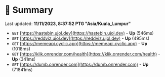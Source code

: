 # 📖 Summary
Last updated: **11/11/2023, 8:37:52 PTG "Asia/Kuala_Lumpur"**

- `GET` [https://hastebin.ujol.dev](https://hastebin.ujol.dev) - **Up** (546ms)
- `GET` [https://reddviz.ujol.dev](https://reddviz.ujol.dev) - **Up** (495ms)
- `GET` [https://memeapi.cyclic.app](https://memeapi.cyclic.app) - **Up** (1018ms)
- `GET` [https://klik.onrender.com/health](https://klik.onrender.com/health) - **Up** (341ms)
- `GET` [https://dumb.onrender.com](https://dumb.onrender.com) - **Up** (71841ms)
